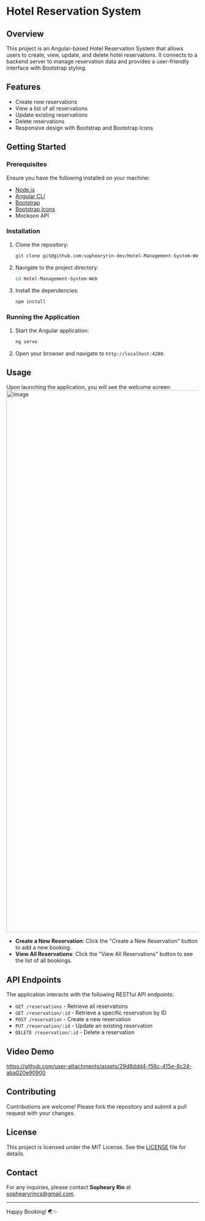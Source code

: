 # Hotel Reservation System

## Overview

This project is an Angular-based Hotel Reservation System that allows users to create, view, update, and delete hotel reservations. It connects to a backend server to manage reservation data and provides a user-friendly interface with Bootstrap styling.

## Features

- Create new reservations
- View a list of all reservations
- Update existing reservations
- Delete reservations
- Responsive design with Bootstrap and Bootstrap Icons

## Getting Started

### Prerequisites

Ensure you have the following installed on your machine:

- [Node.js](https://nodejs.org/)
- [Angular CLI](https://angular.io/cli)
- [Bootstrap](https://getbootstrap.com/)
- [Bootstrap Icons](https://icons.getbootstrap.com/)
- Mockoon API

### Installation

1. Clone the repository:
   ```bash
   git clone git@github.com:sophearyrin-dev/Hotel-Management-System-Web.git
   ```
2. Navigate to the project directory:
   ```bash
   cd Hotel-Management-System-Web
   ```
3. Install the dependencies:
   ```bash
   npm install
   ```

### Running the Application

1. Start the Angular application:
   ```bash
   ng serve
   ```
2. Open your browser and navigate to `http://localhost:4200`.

## Usage

Upon launching the application, you will see the welcome screen:
<img width="1420" alt="image" src="https://github.com/user-attachments/assets/7415f4a6-147f-40c6-8d16-0f4e4d6b7d39" />
- **Create a New Reservation**: Click the "Create a New Reservation" button to add a new booking.
- **View All Reservations**: Click the "View All Reservations" button to see the list of all bookings.

## API Endpoints

The application interacts with the following RESTful API endpoints:

- `GET /reservations` - Retrieve all reservations
- `GET /reservation/:id` - Retrieve a specific reservation by ID
- `POST /reservation` - Create a new reservation
- `PUT /reservation/:id` - Update an existing reservation
- `DELETE /reservation/:id` - Delete a reservation

## Video Demo

https://github.com/user-attachments/assets/29d8ddd4-f56c-415e-8c24-aba020e90900


## Contributing

Contributions are welcome! Please fork the repository and submit a pull request with your changes.

## License

This project is licensed under the MIT License. See the [LICENSE](LICENSE) file for details.

## Contact

For any inquiries, please contact **Sopheary Rin** at [sophearyrincs@gmail.com](mailto:sophearyrincs@gmail.com).

---

Happy Booking! 🌏✨

